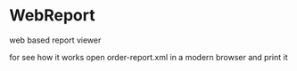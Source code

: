 # WebReport
web based report viewer 

for see how it works open order-report.xml in a modern browser and print it